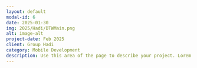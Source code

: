 ```yaml
---
layout: default
modal-id: 6
date: 2025-01-30
img: 2025/Hadi/DTWMain.png
alt: image-alt
project-date: Feb 2025
client: Group Hadi
category: Mobile Development
description: Use this area of the page to describe your project. Lorem ipsum dolor sit amet, consectetur adipisicing elit. Mollitia neque assumenda ipsam nihil, molestias magnam, recusandae quos quis inventore quisquam velit asperiores, vitae? Reprehenderit soluta, eos quod consequuntur itaque. Nam.
---
```

